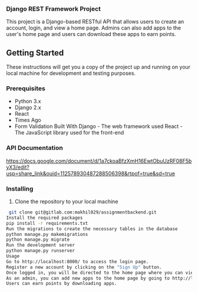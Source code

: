 ### Django REST Framework Project

This project is a Django-based RESTful API that allows users to create an account, login, and view a home page. Admins can also add apps to the user's home page and users can download these apps to earn points.

## Getting Started

These instructions will get you a copy of the project up and running on your local machine for development and testing purposes.

### Prerequisites

- Python 3.x
- Django 2.x
- React
- Times Ago
- Form Validation
Built With
Django - The web framework used
React - The JavaScript library used for the front-end


### API Documentation
https://docs.google.com/document/d/1a7ckoaBfzXmH16EwtObuUzRF08F5byX3/edit?usp=share_link&ouid=112578930487288506398&rtpof=true&sd=true
### Installing
1. Clone the repository to your local machine
```bash
 git clone git@gitlab.com:makhil029/assignmentbackend.git
Install the required packages
pip install -r requirements.txt
Run the migrations to create the necessary tables in the database
python manage.py makemigrations
python manage.py migrate
Run the development server
python manage.py runserver
Usage
Go to http://localhost:8000/ to access the login page.
Register a new account by clicking on the "Sign Up" button.
Once logged in, you will be directed to the home page where you can view the apps available for download.
As an admin, you can add new apps to the home page by going to http://localhost:8000/admin/ and logging in with your admin credentials.
Users can earn points by downloading apps.





